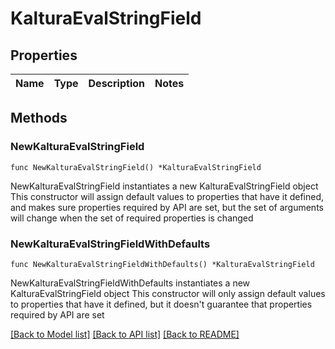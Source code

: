 # KalturaEvalStringField

## Properties

Name | Type | Description | Notes
------------ | ------------- | ------------- | -------------

## Methods

### NewKalturaEvalStringField

`func NewKalturaEvalStringField() *KalturaEvalStringField`

NewKalturaEvalStringField instantiates a new KalturaEvalStringField object
This constructor will assign default values to properties that have it defined,
and makes sure properties required by API are set, but the set of arguments
will change when the set of required properties is changed

### NewKalturaEvalStringFieldWithDefaults

`func NewKalturaEvalStringFieldWithDefaults() *KalturaEvalStringField`

NewKalturaEvalStringFieldWithDefaults instantiates a new KalturaEvalStringField object
This constructor will only assign default values to properties that have it defined,
but it doesn't guarantee that properties required by API are set


[[Back to Model list]](../README.md#documentation-for-models) [[Back to API list]](../README.md#documentation-for-api-endpoints) [[Back to README]](../README.md)


